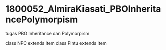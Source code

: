 # 1800052_AlmiraKiasati_PBOInheritancePolymorpism
tugas PBO Inheritance dan Polymorpism

class NPC extends Item
class Pintu extends Item

